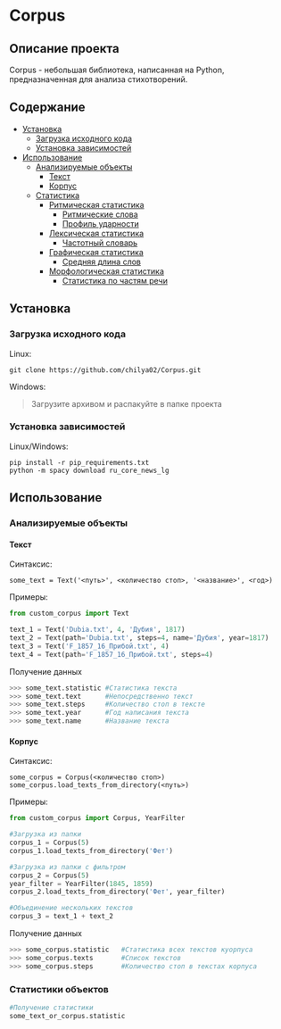 # Corpus
## Описание проекта
Corpus - небольшая библиотека, написанная на Python, предназначенная для анализа стихотворений.
## Содержание
* [Установка](#Установка)
    * [Загрузка исходного кода](#Загрузка-исходного-кода)
    * [Установка зависимостей](#Установка-зависимостей)
* [Использование](#Использование)
    * [Анализируемые объекты](#Анализируемые-объекты)
        * [Текст](#Текст)
        * [Корпус](#Корпус)
    * [Статистика](#Статистики-объектов)
        * [Ритмическая статистика](#Ритмичечская-статистика)
            * [Ритмические слова](#Ритмические-слова)
            * [Профиль ударности](#Профиль-ударности)
        * [Лексическая статистика](#Лексическая-статистика)
            * [Частотный словарь](#Частотный-словарь)
        * [Графическая статистика](#Графическая-статистика)
            * [Средняя длина слов](#Средняя-длина-слов)
        * [Морфологическая статистика](#Морфологическая-статистика)
            * [Статистика по частям речи](#Статистика-по-частям-речи)



## Установка
### Загрузка исходного кода
Linux:
```linux
git clone https://github.com/chilya02/Corpus.git
```
Windows:
> Загрузите архивом и распакуйте в папке проекта
### Установка зависимостей
Linux/Windows:
```terminal
pip install -r pip_requirements.txt
python -m spacy download ru_core_news_lg
```
## Использование 
### Анализируемые объекты
#### Текст
Синтаксис: 
``` 
some_text = Text('<путь>', <количество стоп>, '<название>', <год>)
```
Примеры:
```python 
from custom_corpus import Text

text_1 = Text('Dubia.txt', 4, 'Дубия', 1817)
text_2 = Text(path='Dubia.txt', steps=4, name='Дубия', year=1817)
text_3 = Text('F_1857_16_Прибой.txt', 4)
text_4 = Text(path='F_1857_16_Прибой.txt', steps=4)
```
Получение данных
```python
>>> some_text.statistic #Статистика текста
>>> some_text.text      #Непосредственно текст
>>> some_text.steps     #Количество стоп в тексте
>>> some_text.year      #Год написания текста
>>> some_text.name      #Название текста
```
#### Корпус
Синтаксис: 
```
some_corpus = Corpus(<количество стоп>)
some_corpus.load_texts_from_directory(<путь>)
```

Примеры:
```python
from custom_corpus import Corpus, YearFilter

#Загрузка из папки
corpus_1 = Corpus(5)
corpus_1.load_texts_from_directory('Фет')

#Загрузка из папки с фильтром 
corpus_2 = Corpus(5)
year_filter = YearFilter(1845, 1859)
corpus_2.load_texts_from_directory('Фет', year_filter)

#Объединение нескольких текстов
corpus_3 = text_1 + text_2
```
Получение данных
```python
>>> some_corpus.statistic   #Статистика всех текстов куорпуса
>>> some_corpus.texts       #Список текстов
>>> some_corpus.steps       #Количество стоп в текстах корпуса
```
### Статистики объектов
```python
#Получение статистики
some_text_or_corpus.statistic
```
